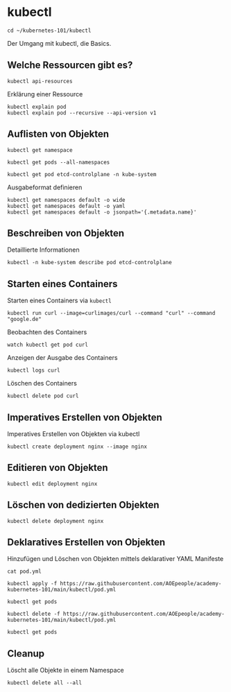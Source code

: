 # kubectl

```shell
cd ~/kubernetes-101/kubectl
```

Der Umgang mit kubectl, die Basics.

## Welche Ressourcen gibt es?

```shell
kubectl api-resources
```

Erklärung einer Ressource
```shell
kubectl explain pod
kubectl explain pod --recursive --api-version v1
```

## Auflisten von Objekten

```shell
kubectl get namespace
```

```shell
kubectl get pods --all-namespaces
```

```shell
kubectl get pod etcd-controlplane -n kube-system
```

Ausgabeformat definieren
```shell
kubectl get namespaces default -o wide
kubectl get namespaces default -o yaml
kubectl get namespaces default -o jsonpath='{.metadata.name}'
```

## Beschreiben von Objekten
Detaillierte Informationen
```shell
kubectl -n kube-system describe pod etcd-controlplane
```

## Starten eines Containers

Starten eines Containers via `kubectl`

```shell
kubectl run curl --image=curlimages/curl --command "curl" --command "google.de"
```

Beobachten des Containers
```shell
watch kubectl get pod curl
```

Anzeigen der Ausgabe des Containers
```shell
kubectl logs curl
```

Löschen des Containers
```shell
kubectl delete pod curl
```

## Imperatives Erstellen von Objekten

Imperatives Erstellen von Objekten via kubectl

```shell
kubectl create deployment nginx --image nginx
```

## Editieren von Objekten

```shell
kubectl edit deployment nginx
```

## Löschen von dedizierten Objekten

```shell
kubectl delete deployment nginx
```

## Deklaratives Erstellen von Objekten

Hinzufügen und Löschen von Objekten mittels deklarativer YAML Manifeste

```shell
cat pod.yml
```

```shell
kubectl apply -f https://raw.githubusercontent.com/AOEpeople/academy-kubernetes-101/main/kubectl/pod.yml
```

```shell
kubectl get pods
```

```shell
kubectl delete -f https://raw.githubusercontent.com/AOEpeople/academy-kubernetes-101/main/kubectl/pod.yml
```

```shell
kubectl get pods
```

## Cleanup
Löscht alle Objekte in einem Namespace
```shell
kubectl delete all --all
```